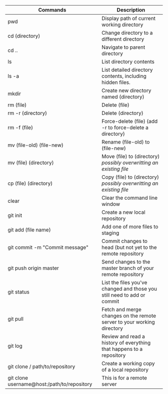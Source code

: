 | Commands | Description |
| ----------- | ----------- |
| pwd | Display path of current working directory |
| cd (directory) | Change directory to a different directory |
| cd .. | Navigate to parent directory |
| ls | List directory contents |
| ls -a | List detailed directory contents, including hidden files. |
| mkdir | Create new directory named (directory)
| rm (file) | Delete (file) |
| rm -r (directory)| Delete (directory) |
| rm -f (file) | Force-delete (file) (add -r to force-delete a directory) |
| mv (file-old) (file-new) | Rename (file-old) to (file-new) |
| mv (file) (directory) | Move (file) to (directory) *possibly overwritting an existing file* |
| cp (file) (directory) | Copy (file) to (directory) *possibly overwritting an existing file* |
| clear | Clear the command line window |
| git init | Create a new local repository |
| git add (file name) | Add one of more files to staging |
| git commit -m "Commit message" | Commit changes to head (but not yet to the remote repository |
| git push origin master | Send changes to the master branch of your remote repository |
| git status | List the files you've changed and those you still need to add or commit |
| git pull | Fetch and merge changes on the remote server to your working directory |
| git log | Review and read a history of everything that happens to a repository |
| git clone / path/to/repository | Create a working copy of a local repository |
| git clone username@host:/path/to/repository | This is for a remote server |